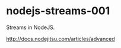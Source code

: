 nodejs-streams-001
==================

Streams in NodeJS.

http://docs.nodejitsu.com/articles/advanced

